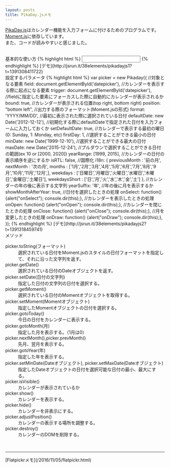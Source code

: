 ```yaml
---
layout: posts
title: PikaDay.jsメモ
---
```

[PikaDay.js](https://github.com/dbushell/Pikaday)はカレンダー機能を入力フォームに付けるためのプログラムです。     
[Moment.js](http://momentjs.com/)に依存しています。  
また、コードが読みやすいと感じました。　　
  
<br/>
基本的な使い方
{% highlight html %}
<!-- 付属のCSSファイル  -->
<link rel="stylesheet" href="pikaday.css" type="text/css" />
<!-- 対象となる要素  -->
<input type="text" id="datepicker">
<script src="moment.js"></script>
<script src="pikaday.js"></script>
<!-- 初期化  -->
<script>
    var picker = new Pikaday({ field: document.getElementById('datepicker') });
</script>
{% endhighlight %}
[デモ](http://jsrun.it/38elements/pikadayjs1?t=1391308411722)

<br/>
設定するパラメータ
{% highlight html %}
    var picker = new Pikaday({ 
        //対象となる要素
        field: document.getElementById('datepicker'),
        //カレンダーを表示する際に起点になる要素
        trigger: document.getElementById('datepicker'),
        //fieldに指定した要素にフォーカスした際に自動的にカレンダーが表示されるか
        bound: true,
        //カレンダーが表示される位置(top right, bottom right)
        position: "bottom left",
        //出力する際のフォーマット(Moment.jsの形式)
        format: 'YYYY/MM/DD',
        //最初に表示された際に選択されている日付
        defaultDate: new Date('2012-12-12'),
        //初期化する際にdefaultDateで指定された日付を入力フォームに入力しておくか
        setDefaultDate: true,
        //カレンダーで表示する最初の曜日(0: Sunday, 1: Monday, etc)
        firstDay: 1,
        //選択することができる最小の日付
        minDate: new Date('1999-12-10'),
        //選択することができる最大の日付
        maxDate: new Date('2015-12-24'),
        //プルダウンで選択することができる日付の範囲(ex 10 or [2000, 2020])
        yearRange: [1999, 2015],
        //カレンダーの日付の表示順序を逆にするか
        isRTL: false,
        //国際化
        i18n: {
                previousMonth : '前の月',
                nextMonth     : '次の月',
                months        : ['1月','2月','3月','4月','5月','6月','7月','8月','9月','10月','11月','12月',],
                weekdays      : ['日曜日','月曜日','火曜日','水曜日','木曜日','金曜日','土曜日'],
                weekdaysShort : ['日','月','火','水','木','金','土']
        },
        //カレンダーの年の後に表示する文字列
        yearSuffix: '年',
        //年の後に月を表示するか
        showMonthAfterYear: true,
        //日付を選択したときの処理
        onSelect: function() {alert("onSelect"); console.dir(this);},
        //カレンダーを表示したときの処理
        onOpen: function() {alert("onOpen"); console.dir(this);},
        //カレンダーを閉じたときの処理
        onClose: function() {alert("onClose"); console.dir(this);},
        //月を変更したときの処理
        onDraw: function() {alert("onDraw"); console.dir(this);},
    });
{% endhighlight %}
[デモ](http://jsrun.it/38elements/pikadayjs2?t=1391318459741)
     
<br/>
メソッド  
<dl>
    <dt>picker.toString(フォーマット)</dt>
    <dd>選択されている日付をMoment.jsのスタイルの日付フォーマットを指定して、それに沿った文字列を返す。</dd>
    <dt>picker.getDate()</dt>
    <dd>選択されている日付のDateオブジェクトを返す。</dd>
    <dt>picker.setDate(日付の文字列)</dt>
    <dd>指定した日付の文字列の日付を選択する。</dd>
    <dt>picker.getMoment()</dt>
    <dd>選択されている日付のMomentオブジェクトを取得する。</dd>
    <dt>picker.setMoment(Momentオブジェクト)</dt>
    <dd>指定したMomentオブジェクトの日付を選択する。</dd>
    <dt>picker.gotoToday()</dt>
    <dd>今日の日付をカレンダーに表示する。</dd>
    <dt>picker.gotoMonth(月)</dt>
    <dd>指定した月を表示する。（1月は0）</dd>
    <dt>picker.nextMonth(),picker.prevMonth()</dt>
    <dd>先月、翌月を表示する。</dd>
    <dt>picker.gotoYear(年)</dt>
    <dd>指定した年を表示する。</dd>
    <dt>picker.setMinDate(Dateオブジェクト), picker.setMaxDate(Dateオブジェクト) </dt>
    <dd>指定したDateオブジェクトの日付を選択可能な日付の最小、最大にする。</dd>
    <dt>picker.isVisible() </dt>
    <dd>カレンダーが表示されているか</dd>
    <dt>picker.show() </dt>
    <dd>カレンダーを表示する。</dd>
    <dt>picker.hide() </dt>
    <dd>カレンダーを非表示にする。</dd>
    <dt>picker.adjustPosition() </dt>
    <dd>カレンダーの表示する場所を調整する。</dd>
    <dt>picker.destroy()  </dt>
    <dd>カレンダーのDOMを削除する。</dd>
</dl>
<br>
<hr>
[Flatpickrメモ](/2016/11/05/flatpickr.html)  





